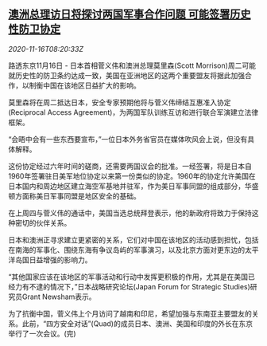 <!--1605515000000-->
[澳洲总理访日将探讨两国军事合作问题 可能签署历史性防卫协定](https://cn.reuters.com/article/au-morrison-jp-visit-defence-deal-1116-idCNKBS27W0S6)
------

<div><i>2020-11-16T08:20:33Z</i></div><p>路透东京11月16日 - 日本首相菅义伟和澳洲总理莫里森(Scott Morrison)周二可能就历史性的防卫条约达成一致，美国在亚洲地区的这两个重要盟友将据此加强合作，以制衡中国在该地区日益扩大的影响。</p><p>莫里森将在周二抵达日本，安全专家预期他将与菅义伟缔结互惠准入协定(Reciprocal Access Agreement)，为两国军队训练互访和进行联合军演建立法律框架。</p><p>“会晤中会有一些东西要宣布，”一位日本外务省官员在媒体吹风会上说，但没有具体解释。</p><p>这份协定经过六年时间的磋商，还需要两国议会的批准。一经签署，将是日本自1960年签署驻日美军地位协定以来第一份类似的协定。1960年的协定允许美国在日本国内和周边地区建立海空军基地并驻军，作为美日军事同盟的组成部分，华盛顿方面称美日军事同盟是地区安全的基础。</p><p>在上周四与菅义伟的通话中，美国当选总统拜登表示，他的新政府将致力于保持这种密切的伙伴关系。</p><p>日本和澳洲正寻求建立更紧密的关系，它们对中国在该地区的活动感到担忧，包括在南海的军事化、围绕东海有争议岛屿的军事演习，以及北京方面对更东边的太平洋岛国日益增强的影响力。</p><p>“其他国家应该在该地区的军事活动和行动中发挥更积极的作用，尤其是在美国已经力有不逮的情况下，”日本战略研究论坛(Japan Forum for Strategic Studies)研究员Grant Newsham表示。</p><p>为了抗衡中国，菅义伟上个月访问了越南和印尼，希望加强与东南亚主要盟友的关系。此前，“四方安全对话”(Quad)的成员日本、澳洲、美国和印度的外长在东京举行了一次会议。(完)</p>
